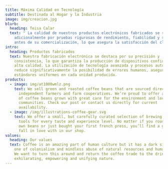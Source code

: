 ```yaml
---
title: Máxima Calidad en Tecnología
subtitle: Destinada al Hogar y la Industria
image: img/creacion.jpg
blurb:
  heading: Teisa Calar
  text: " La calidad de nuestros productos electrónicos fabricados se respalda
    adicionalmente por pruebas rigurosas de rendimiento, fiabilidad y seguridad
    antes de su comercialización, lo que asegura la satisfacción del cliente."
intro:
  heading: Productos fabricados
  text: Nuestra fabricación electrónica se destaca por su precisión y
    consistencia, lo que garantiza la producción de dispositivos confiables y de
    alta calidad. La utilización de tecnología avanzada y procesos automatizados
    reduce significativamente la posibilidad de errores humanos, asegurando
    estándares uniformes en cada unidad producida.
products:
  - image: img/at1000wmlz.png
    text: We sell green and roasted coffee beans that are sourced directly from
      independent farmers and farm cooperatives. We’re proud to offer a variety
      of coffee beans grown with great care for the environment and local
      communities. Check our post or contact us directly for current
      availability.
  - image: /img/illustrations-coffee-gear.svg
    text: We offer a small, but carefully curated selection of brewing gear and
      tools for every taste and experience level. No matter if you roast your
      own beans or just bought your first french press, you’ll find a gadget to
      fall in love with in our shop.
values:
  heading: Our values
  text: Coffee is an amazing part of human culture but it has a dark side too –
    one of colonialism and mindless abuse of natural resources and human lives.
    We want to turn this around and return the coffee trade to the drink’s
    exhilarating, empowering and unifying nature.
---
```


